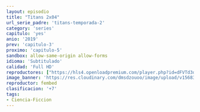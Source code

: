```yaml
---
layout: episodio
title: "Titans 2x04"
url_serie_padre: 'titans-temporada-2'
category: 'series'
capitulo: 'yes'
anio: '2019'
prev: 'capitulo-3'
proximo: 'capitulo-5'
sandbox: allow-same-origin allow-forms
idioma: 'Subtitulado'
calidad: 'Full HD'
reproductores: ["https://hls4.openloadpremium.com/player.php?id=dFVTd3dyMXN5dVJENEh0cUNJN0JuRFI1RVVzRUVxOE5YNk5CVmlNeGU4VnhrdExFbmNiUGFEZUtWbGNwdWNOMEhZUS9WVXJ3bGFCcHNUWi9JcXNrZnc9PQ&sub=https://sub.cuevana2.io/vtt-sub/sub7/Titans.S02E04.vtt","https://tutumeme.net/embed/player.php?u=bXQ3ajJOaW1wcFRGcEs2VW5XRGExTlRPMytmUnc3bHVwcWhoenVIUjI5SHF5TlNwc0taaG1jN2gwZHZSNTlIRHVhV2tZWitkNUtDVDNOL1ZvYW1rYjJkb21nPT0","https://api.cuevana3.io/olpremium/gd.php?file=ek5lbm9xYWNrS0xNejZabVlkSFIyTkxQb3BPWDB0UFkwY3lvbjJIRjBPQ1QwNStUck1mVG9kVExvM0djeHA3VnFybXRscUdvMWRXNHRZbU1lYXVUeDg2cGpKVmp4cXpBejYxcGxhQ1R0TTJwdFo2QmlMZmJ4WmV0ZTROa3FKSElsODlwbElxODI5aTR1WHVGb2NuWHdMcTlaSk9LeXFPK2xMR0NrM2pWMjlhNjA1eUdpN0N1MUpiSG9vdG10OWZXcDlhcWw0amFxOG1zdFhtSmlheTV3S21vYklLRWlNbmYxOG1ZYjZ6SDFBPT0","https://player.cuevana2.io/irgotoolp.php?url=eTllbW9hZHpYNURLejlaalg2T3BsYy9PMHNTV29hYWVuY3JYMEpHVm9LRm9uWlRYbTVKL200RnNmcUtRMEphbmFRPT0&sub=https://sub.cuevana2.io/vtt-sub/sub7/Titans.S02E04.vtt","https://api.cuevana3.io/stream/index.php?file=ek5lbm9xYWNrS0xYMTZLa2xNbkdvY3ZTb3BtZng4TGp6ZFpobGFMUGtOVEx6SitYWU5YTTdORE1vWmRnbEpham5KTmtZSlRTMGViVTBxZGdsdEhPb3RqWFpHSm5sWm1rbDhLR2gzV3l3THVvd29aaVpjR21vNWlSb0tKbm9kSGkxOWVTcHF6U3hyRFh5S1dibUE9PQ","https://tutumeme.net/embed/player.php?u=bXQ3ajJOaW1wcFRGcEs2VW5XRGExTlRPMytmUnc3bHVwcWhoenVIUjI5SHF5TlNwc0taaG1jN2gwZHZSNTlIRHVhV2tZWitkNUtDVDNOL1ZvYW1rYjJkb25RPT0","https://api.cuevana3.io/rr/gd.php?h=ek5lbm9xYWNrS0xJMVp5b21KREk0dFBLbjVkaHhkRGdrOG1jbnBpUnhhS1Z6cU9HbnJDVXA3bW9aNStWM0xTOGxhNktkWW1veDhqVXBLQ1VpSm15MUt5U3FadVkyUT09"]
image_banner: 'https://res.cloudinary.com/dmsdzouoo/image/upload/v1568314385/titans-temporada-dos-trailer-netflix-min_gdqrwi.jpg'
reproductor: fembed
clasificacion: '+7'
tags:
- Ciencia-Ficcion
---
```












